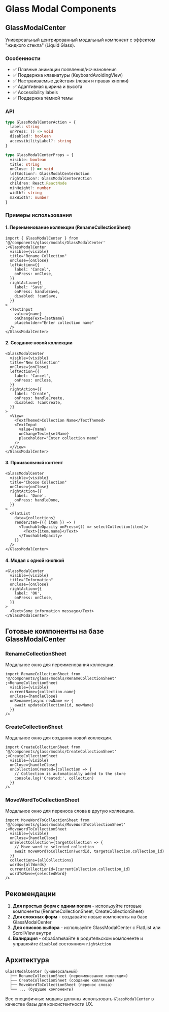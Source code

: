 # Glass Modal Components

## GlassModalCenter

Универсальный центрированный модальный компонент с эффектом "жидкого стекла" (Liquid Glass).

### Особенности

- ✅ Плавные анимации появления/исчезновения
- ✅ Поддержка клавиатуры (KeyboardAvoidingView)
- ✅ Настраиваемые действия (левая и правая кнопки)
- ✅ Адаптивная ширина и высота
- ✅ Accessibility labels
- ✅ Поддержка тёмной темы

### API

```typescript
type GlassModalCenterAction = {
  label: string
  onPress: () => void
  disabled?: boolean
  accessibilityLabel?: string
}

type GlassModalCenterProps = {
  visible: boolean
  title: string
  onClose: () => void
  leftAction?: GlassModalCenterAction
  rightAction?: GlassModalCenterAction
  children: React.ReactNode
  minHeight?: number
  width?: string
  maxWidth?: number
}
```

### Примеры использования

#### 1. Переименование коллекции (RenameCollectionSheet)

```tsx
import { GlassModalCenter } from '@/components/glass/modals/GlassModalCenter'
;<GlassModalCenter
  visible={visible}
  title="Rename Collection"
  onClose={onClose}
  leftAction={{
    label: 'Cancel',
    onPress: onClose,
  }}
  rightAction={{
    label: 'Save',
    onPress: handleSave,
    disabled: !canSave,
  }}
>
  <TextInput
    value={name}
    onChangeText={setName}
    placeholder="Enter collection name"
  />
</GlassModalCenter>
```

#### 2. Создание новой коллекции

```tsx
<GlassModalCenter
  visible={visible}
  title="New Collection"
  onClose={onClose}
  leftAction={{
    label: 'Cancel',
    onPress: onClose,
  }}
  rightAction={{
    label: 'Create',
    onPress: handleCreate,
    disabled: !canCreate,
  }}
>
  <View>
    <TextThemed>Collection Name</TextThemed>
    <TextInput
      value={name}
      onChangeText={setName}
      placeholder="Enter collection name"
    />
  </View>
</GlassModalCenter>
```

#### 3. Произвольный контент

```tsx
<GlassModalCenter
  visible={visible}
  title="Choose Collection"
  onClose={onClose}
  rightAction={{
    label: 'Done',
    onPress: handleDone,
  }}
>
  <FlatList
    data={collections}
    renderItem={({ item }) => (
      <TouchableOpacity onPress={() => selectCollection(item)}>
        <Text>{item.name}</Text>
      </TouchableOpacity>
    )}
  />
</GlassModalCenter>
```

#### 4. Модал с одной кнопкой

```tsx
<GlassModalCenter
  visible={visible}
  title="Information"
  onClose={onClose}
  rightAction={{
    label: 'OK',
    onPress: onClose,
  }}
>
  <Text>Some information message</Text>
</GlassModalCenter>
```

## Готовые компоненты на базе GlassModalCenter

### RenameCollectionSheet

Модальное окно для переименования коллекции.

```tsx
import RenameCollectionSheet from '@/components/glass/modals/RenameCollectionSheet'
;<RenameCollectionSheet
  visible={visible}
  currentName={collection.name}
  onClose={handleClose}
  onRename={async newName => {
    await updateCollection(id, newName)
  }}
/>
```

### CreateCollectionSheet

Модальное окно для создания новой коллекции.

```tsx
import CreateCollectionSheet from '@/components/glass/modals/CreateCollectionSheet'
;<CreateCollectionSheet
  visible={visible}
  onClose={handleClose}
  onCollectionCreated={collection => {
    // Collection is automatically added to the store
    console.log('Created:', collection)
  }}
/>
```

### MoveWordToCollectionSheet

Модальное окно для переноса слова в другую коллекцию.

```tsx
import MoveWordToCollectionSheet from '@/components/glass/modals/MoveWordToCollectionSheet'
;<MoveWordToCollectionSheet
  visible={visible}
  onClose={handleClose}
  onSelectCollection={targetCollection => {
    // Move word to selected collection
    await moveWordToCollection(wordId, targetCollection.collection_id)
  }}
  collections={allCollections}
  words={allWords}
  currentCollectionId={currentCollection.collection_id}
  wordToMove={selectedWord}
/>
```

## Рекомендации

1. **Для простых форм с одним полем** - используйте готовые компоненты (RenameCollectionSheet, CreateCollectionSheet)
2. **Для сложных форм** - создавайте новые компоненты на базе GlassModalCenter
3. **Для списков выбора** - используйте GlassModalCenter с FlatList или ScrollView внутри
4. **Валидация** - обрабатывайте в родительском компоненте и управляйте `disabled` состоянием `rightAction`

## Архитектура

```
GlassModalCenter (универсальный)
  ├── RenameCollectionSheet (переименование коллекции)
  ├── CreateCollectionSheet (создание коллекции)
  ├── MoveWordToCollectionSheet (перенос слова)
  └── ... (будущие компоненты)
```

Все специфичные модалы должны использовать `GlassModalCenter` в качестве базы для консистентности UX.
